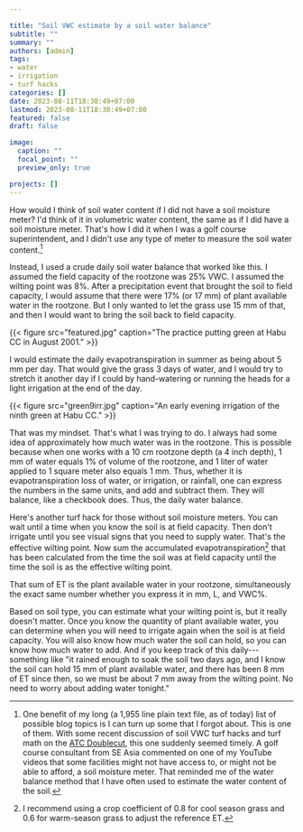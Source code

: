 ```yaml
---

title: "Soil VWC estimate by a soil water balance"
subtitle: ""
summary: ""
authors: [admin]
tags: 
- water
- irrigation
- turf hacks
categories: []
date: 2023-08-11T18:38:49+07:00
lastmod: 2023-08-11T18:38:49+07:00
featured: false
draft: false

image:
  caption: ""
  focal_point: ""
  preview_only: true

projects: []
---
```


How would I think of soil water content if I did not have a soil moisture meter? I'd think of it in volumetric water content, the same as if I did have a soil moisture meter. That's how I did it when I was a golf course superintendent, and I didn't use any type of meter to measure the soil water content.[^1]

[^1]: One benefit of my long (a 1,955 line plain text file, as of today) list of possible blog topics is I can turn up some that I forgot about. This is one of them. With some recent discussion of soil VWC turf hacks and turf math on the [ATC Doublecut](https://doublecut.asianturfgrass.com/), this one suddenly seemed timely. A golf course consultant from SE Asia commented on one of my YouTube videos that some facilities might not have access to, or might not be able to afford, a soil moisture meter. That reminded me of the water balance method that I have often used to estimate the water content of the soil.

Instead, I used a crude daily soil water balance that worked like this. I assumed the field capacity of the rootzone was 25% VWC. I assumed the wilting point was 8%. After a precipitation event that brought the soil to field capacity, I would assume that there were 17% (or 17 mm) of plant available water in the rootzone. But I only wanted to let the grass use 15 mm of that, and then I would want to bring the soil back to field capacity.

{{< figure src="featured.jpg" caption="The practice putting green at Habu CC in August 2001." >}}

I would estimate the daily evapotranspiration in summer as being about 5 mm per day. That would give the grass 3 days of water, and I would try to stretch it another day if I could by hand-watering or running the heads for a light irrigation at the end of the day.

{{< figure src="green9irr.jpg" caption="An early evening irrigation of the ninth green at Habu CC." >}}

That was my mindset. That's what I was trying to do. I always had some idea of approximately how much water was in the rootzone. This is possible because when one works with a 10 cm rootzone depth (a 4 inch depth), 1 mm of water equals 1% of volume of the rootzone, and 1 liter of water applied to 1 square meter also equals 1 mm. Thus, whether it is evapotranspiration loss of water, or irrigation, or rainfall, one can express the numbers in the same units, and add and subtract them. They will balance, like a checkbook does. Thus, the daily water balance. 

Here's another turf hack for those without soil moisture meters. You can wait until a time when you know the soil is at field capacity. Then don't irrigate until you see visual signs that you need to supply water. That's the effective wilting point. Now sum the accumulated evapotranspiration[^2] that has been calculated from the time the soil was at field capacity until the time the soil is as the effective wilting point. 

[^2]: I recommend using a crop coefficient of 0.8 for cool season grass and 0.6 for warm-season grass to adjust the reference ET.

That sum of ET is the plant available water in your rootzone, simultaneously the exact same number whether you express it in mm, L, and VWC%. 

Based on soil type, you can estimate what your wilting point is, but it really doesn't matter. Once you know the quantity of plant available water, you can determine when you will need to irrigate again when the soil is at field capacity. You will also know how much water the soil can hold, so you can know how much water to add. And if you keep track of this daily---something like "it rained enough to soak the soil two days ago, and I know the soil can hold 15 mm of plant available water, and there has been 8 mm of ET since then, so we must be about 7 mm away from the wilting point. No need to worry about adding water tonight."


